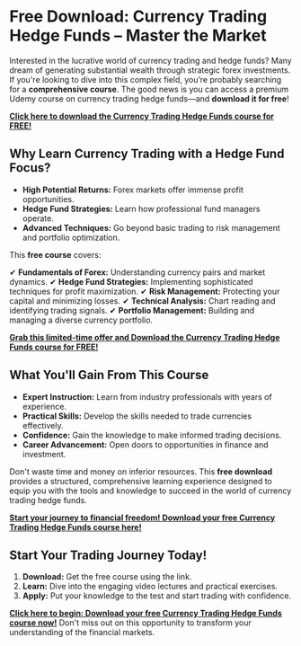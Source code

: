 # Free Download: Currency Trading Hedge Funds – Master the Market

Interested in the lucrative world of currency trading and hedge funds? Many dream of generating substantial wealth through strategic forex investments. If you're looking to dive into this complex field, you’re probably searching for a **comprehensive course**. The good news is you can access a premium Udemy course on currency trading hedge funds—and **download it for free**!

[**Click here to download the Currency Trading Hedge Funds course for FREE!**](https://udemywork.com/currency-trading-hedge-funds)

## Why Learn Currency Trading with a Hedge Fund Focus?

*   **High Potential Returns:** Forex markets offer immense profit opportunities.
*   **Hedge Fund Strategies:** Learn how professional fund managers operate.
*   **Advanced Techniques:** Go beyond basic trading to risk management and portfolio optimization.

This **free course** covers:

✔ **Fundamentals of Forex:** Understanding currency pairs and market dynamics.
✔ **Hedge Fund Strategies:** Implementing sophisticated techniques for profit maximization.
✔ **Risk Management:** Protecting your capital and minimizing losses.
✔ **Technical Analysis:** Chart reading and identifying trading signals.
✔ **Portfolio Management:** Building and managing a diverse currency portfolio.

[**Grab this limited-time offer and Download the Currency Trading Hedge Funds course for FREE!**](https://udemywork.com/currency-trading-hedge-funds)

## What You'll Gain From This Course

*   **Expert Instruction:** Learn from industry professionals with years of experience.
*   **Practical Skills:** Develop the skills needed to trade currencies effectively.
*   **Confidence:** Gain the knowledge to make informed trading decisions.
*   **Career Advancement:** Open doors to opportunities in finance and investment.

Don't waste time and money on inferior resources. This **free download** provides a structured, comprehensive learning experience designed to equip you with the tools and knowledge to succeed in the world of currency trading hedge funds.

[**Start your journey to financial freedom! Download your free Currency Trading Hedge Funds course here!**](https://udemywork.com/currency-trading-hedge-funds)

## Start Your Trading Journey Today!

1.  **Download:** Get the free course using the link.
2.  **Learn:** Dive into the engaging video lectures and practical exercises.
3.  **Apply:** Put your knowledge to the test and start trading with confidence.

**[Click here to begin: Download your free Currency Trading Hedge Funds course now!](https://udemywork.com/currency-trading-hedge-funds)** Don't miss out on this opportunity to transform your understanding of the financial markets.

